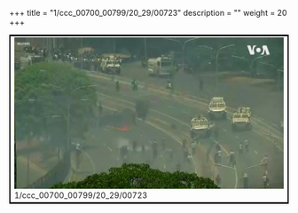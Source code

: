+++
title = "1/ccc_00700_00799/20_29/00723"
description = ""
weight = 20
+++

<table style="border:2px solid black;max-width:800px;max-height:800px;" 
><tr><td>
<img class="center-fit-jpg"
src="/jpg_/aaa_20190430_NxaOmWaI8sI_00722.jpg">
1/ccc_00700_00799/20_29/00723
</img></td></tr></table>
